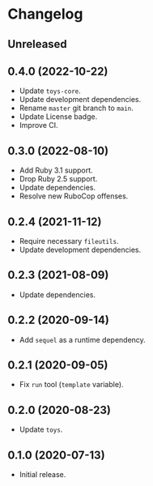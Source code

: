 # Changelog

## Unreleased

## 0.4.0 (2022-10-22)

*   Update `toys-core`.
*   Update development dependencies.
*   Rename `master` git branch to `main`.
*   Update License badge.
*   Improve CI.

## 0.3.0 (2022-08-10)

*   Add Ruby 3.1 support.
*   Drop Ruby 2.5 support.
*   Update dependencies.
*   Resolve new RuboCop offenses.

## 0.2.4 (2021-11-12)

*   Require necessary `fileutils`.
*   Update development dependencies.

## 0.2.3 (2021-08-09)

* Update dependencies.

## 0.2.2 (2020-09-14)

*   Add `sequel` as a runtime dependency.

## 0.2.1 (2020-09-05)

*   Fix `run` tool (`template` variable).

## 0.2.0 (2020-08-23)

*   Update `toys`.

## 0.1.0 (2020-07-13)

*   Initial release.
